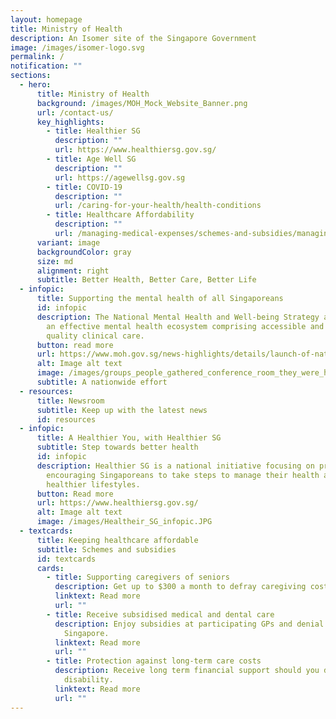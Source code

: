```yaml
---
layout: homepage
title: Ministry of Health
description: An Isomer site of the Singapore Government
image: /images/isomer-logo.svg
permalink: /
notification: ""
sections:
  - hero:
      title: Ministry of Health
      background: /images/MOH_Mock_Website_Banner.png
      url: /contact-us/
      key_highlights:
        - title: Healthier SG
          description: ""
          url: https://www.healthiersg.gov.sg/
        - title: Age Well SG
          description: ""
          url: https://agewellsg.gov.sg
        - title: COVID-19
          description: ""
          url: /caring-for-your-health/health-conditions
        - title: Healthcare Affordability
          description: ""
          url: /managing-medical-expenses/schemes-and-subsidies/managing-medical-expenses/
      variant: image
      backgroundColor: gray
      size: md
      alignment: right
      subtitle: Better Health, Better Care, Better Life
  - infopic:
      title: Supporting the mental health of all Singaporeans
      id: infopic
      description: The National Mental Health and Well-being Strategy aims to create
        an effective mental health ecosystem comprising accessible and good
        quality clinical care.
      button: read more
      url: https://www.moh.gov.sg/news-highlights/details/launch-of-national-mental-health-and-well-being-strategy
      alt: Image alt text
      image: /images/groups_people_gathered_conference_room_they_were_having_brainstorming_meeting_planning_meetings_manage_company_s_growth_profit_management_concept_from_new_generation.jpg
      subtitle: A nationwide effort
  - resources:
      title: Newsroom
      subtitle: Keep up with the latest news
      id: resources
  - infopic:
      title: A Healthier You, with Healthier SG
      subtitle: Step towards better health
      id: infopic
      description: Healthier SG is a national initiative focusing on preventive care,
        encouraging Singaporeans to take steps to manage their health and lead
        healthier lifestyles.
      button: Read more
      url: https://www.healthiersg.gov.sg/
      alt: Image alt text
      image: /images/Healtheir_SG_infopic.JPG
  - textcards:
      title: Keeping healthcare affordable
      subtitle: Schemes and subsidies
      id: textcards
      cards:
        - title: Supporting caregivers of seniors
          description: Get up to $300 a month to defray caregiving costs.
          linktext: Read more
          url: ""
        - title: Receive subsidised medical and dental care
          description: Enjoy subsidies at participating GPs and denial clinics across
            Singapore.
          linktext: Read more
          url: ""
        - title: Protection against long-term care costs
          description: Receive long term financial support should you develop severe
            disability.
          linktext: Read more
          url: ""
---
```

